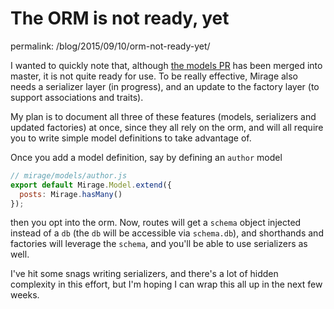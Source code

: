 # The ORM is not ready, yet

permalink: /blog/2015/09/10/orm-not-ready-yet/

I wanted to quickly note that, although [the models PR](https://github.com/samselikoff/ember-cli-mirage/pull/82) has been merged into master, it is not quite ready for use. To be really effective, Mirage also needs a serializer layer (in progress), and an update to the factory layer (to support associations and traits).

My plan is to document all three of these features (models, serializers and updated factories) at once, since they all rely on the orm, and will all require you to write simple model definitions to take advantage of.

Once you add a model definition, say by defining an `author` model

```js
// mirage/models/author.js
export default Mirage.Model.extend({
  posts: Mirage.hasMany()
});
```

then you opt into the orm. Now, routes will get a `schema` object injected instead of a `db` (the `db` will be accessible via `schema.db`), and shorthands and factories will leverage the `schema`, and you'll be able to use serializers as well.

I've hit some snags writing serializers, and there's a lot of hidden complexity in this effort, but I'm hoping I can wrap this all up in the next few weeks.
